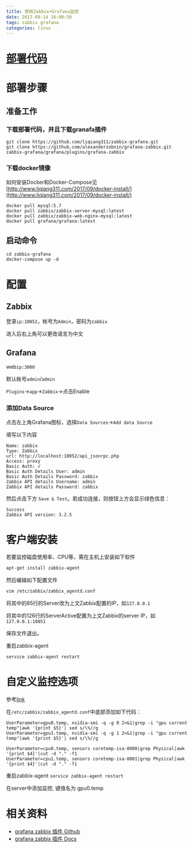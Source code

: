```yaml
---
title: 使用Zabbix+Grafana监控
date: 2017-09-14 16:00:50
tags: zabbix grafana
categories: linux
---
```


# [部署代码](https://github.com/liqiang311/zabbix-grafana)

<!-- more -->

# 部署步骤

## 准备工作

### 下载部署代码，并且下载granafa插件

```
git clone https://github.com/liqiang311/zabbix-grafana.git
git clone https://github.com/alexanderzobnin/grafana-zabbix.git zabbix-grafana/grafana/plugins/grafana-zabbix
```

### 下载docker镜像

如何安装Docker和Docker-Compose见[http://www.liqiang311.com/2017/09/docker-install/](http://www.liqiang311.com/2017/09/docker-install/)

```
docker pull mysql:5.7
docker pull zabbix/zabbix-server-mysql:latest
docker pull zabbix/zabbix-web-nginx-mysql:latest
docker pull grafana/grafana:latest
```

## 启动命令

```
cd zabbix-grafana
docker-compose up -d
```

# 配置

## Zabbix

登录`ip:10052`，帐号为`Admin`，密码为`zabbix`

进入后右上角可以更改语言为中文

## Grafana

web`ip:3000`

默认帐号`admin`/`admin`

`Plugins`->`app`->`Zabbix`->点击Enable

### 添加Data Source

点击左上角Grafana图标，选择`Data Sources`->`Add data Source`

填写以下内容

```
Name: zabbix
Type: Zabbix
url: http://localhost:10052/api_jsonrpc.php
Access: proxy
Basic Auth: √
Basic Auth Details User: admin
Basic Auth Details Password: zabbix
Zabbix API details Username: admin
Zabbix API details Password: zabbix
```

然后点击下方 `Save & Test`。若成功连接，则按钮上方会显示绿色信息：

```
Success
Zabbix API version: 3.2.5
```

# 客户端安装

若要监控磁盘使用率、CPU等，需在主机上安装如下软件

```bash
apt-get install zabbix-agent
```

然后编辑如下配置文件

```bash
vim /etc/zabbix/zabbix_agentd.conf
```

将其中的85行的Server改为上文Zabbix配置的IP，如`127.0.0.1`

将其中的126行的ServerActive配置为上文Zabbix的server IP，如`127.0.0.1:10051`

保存文件退出。

重启zabbix-agent

```
service zabbix-agent restart
```

# 自定义监控选项

参考[link](http://www.cnblogs.com/jjzd/p/6474193.html)

在`/etc/zabbix/zabbix_agentd.conf`中底部添加如下代码：

```
UserParameter=gpu0.temp, nvidia-smi -q -g 0 2>&1|grep -i "gpu current temp"|awk '{print $5}'| sed s/\%//g
UserParameter=gpu1.temp, nvidia-smi -q -g 1 2>&1|grep -i "gpu current temp"|awk '{print $5}'| sed s/\%//g

UserParameter=cpu0.temp, sensors coretemp-isa-0000|grep Physical|awk '{print $4}'|cut -d "." -f1
UserParameter=cpu1.temp, sensors coretemp-isa-0001|grep Physical|awk '{print $4}'|cut -d "." -f1
```

重启zabbix-agent `service zabbix-agent restart`

在server中添加监控, 键值名为 gpu0.temp


# 相关资料

- [grafana zabbix 插件 Github](https://github.com/alexanderzobnin/grafana-zabbix)
- [grafana zabbix 插件 Docs](http://docs.grafana-zabbix.org/installation/)
